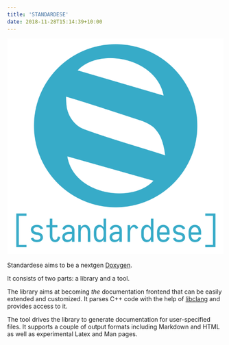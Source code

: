 ```yaml
---
title: 'STANDARDESE'
date: 2018-11-28T15:14:39+10:00
---
```


![LOGO](images/logo_name.svg)


Standardese aims to be a nextgen [Doxygen](http://doxygen.org).

It consists of two parts: a library and a tool.

The library aims at becoming *the* documentation frontend that can be easily extended and customized. It parses C++ code with the help of [libclang](http://clang.llvm.org/doxygen/group__CINDEX.html) and provides access to it.

The tool drives the library to generate documentation for user-specified files. It supports a couple of output formats including Markdown and HTML as well as experimental Latex and Man pages.
